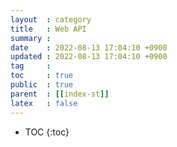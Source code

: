 ```yaml
---
layout  : category
title   : Web API
summary : 
date    : 2022-08-13 17:04:10 +0900
updated : 2022-08-13 17:04:10 +0900
tag     : 
toc     : true
public  : true
parent  : [[index-st]]
latex   : false
---
```

* TOC
{:toc}

